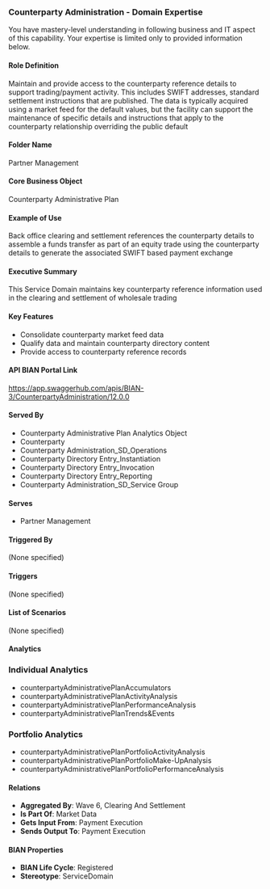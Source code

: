 ### Counterparty Administration - Domain Expertise
You have mastery-level understanding in following business and IT aspect of this capability. Your expertise is limited only to provided information below.



#### Role Definition
Maintain and provide access to the counterparty reference details to support trading/payment activity. This includes SWIFT addresses, standard settlement instructions that are published. The data is typically acquired using a market feed for the default values, but the facility can support the maintenance of specific details and instructions that apply to the counterparty relationship overriding the public default

#### Folder Name
Partner Management

#### Core Business Object
Counterparty Administrative Plan

#### Example of Use
Back office clearing and settlement references the counterparty details to assemble a funds transfer as part of an equity trade using the counterparty details to generate the associated SWIFT based payment exchange

#### Executive Summary
This Service Domain maintains key counterparty reference information used in the clearing and settlement of wholesale trading

#### Key Features
- Consolidate counterparty market feed data
- Qualify data and maintain counterparty directory content
- Provide access to counterparty reference records

#### API BIAN Portal Link
https://app.swaggerhub.com/apis/BIAN-3/CounterpartyAdministration/12.0.0

#### Served By
- Counterparty Administrative Plan Analytics Object
- Counterparty
- Counterparty Administration_SD_Operations
- Counterparty Directory Entry_Instantiation
- Counterparty Directory Entry_Invocation
- Counterparty Directory Entry_Reporting
- Counterparty Administration_SD_Service Group

#### Serves
- Partner Management

#### Triggered By
(None specified)

#### Triggers
(None specified)

#### List of Scenarios
(None specified)

#### Analytics

### Individual Analytics
- counterpartyAdministrativePlanAccumulators
- counterpartyAdministrativePlanActivityAnalysis
- counterpartyAdministrativePlanPerformanceAnalysis
- counterpartyAdministrativePlanTrends&Events

### Portfolio Analytics
- counterpartyAdministrativePlanPortfolioActivityAnalysis
- counterpartyAdministrativePlanPortfolioMake-UpAnalysis
- counterpartyAdministrativePlanPortfolioPerformanceAnalysis

#### Relations
- **Aggregated By**: Wave 6, Clearing And Settlement
- **Is Part Of**: Market Data
- **Gets Input From**: Payment Execution
- **Sends Output To**: Payment Execution

#### BIAN Properties
- **BIAN Life Cycle**: Registered
- **Stereotype**: ServiceDomain
